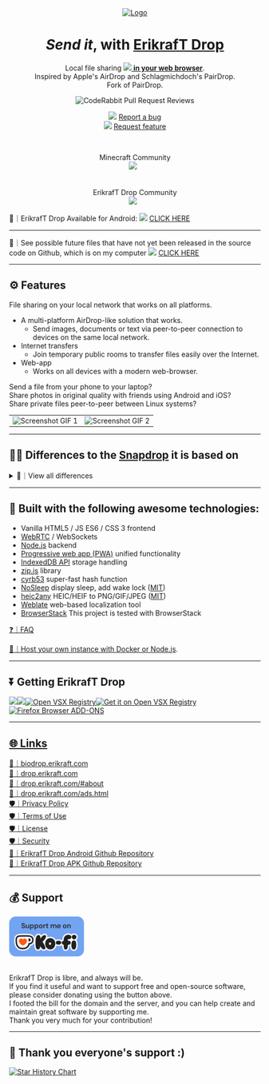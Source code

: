 <div align="center">
  <a href="https://github.com/erikraft/Drop">
    <img src="https://biodrop.erikraft.com/images/Logo.png" alt="Logo" width="150" height="150">
  </a>

  <h1><em>Send it</em>, with <a href="https://drop.erikraft.com/">ErikrafT Drop</a></h1>

  <p>
    Local file sharing <a href="https://drop.erikraft.com/"> <img src="https://biodrop.erikraft.com/images/Logo.png" width="14px" style="display:inline;"> <strong>in your web browser</strong></a>.<br>
    Inspired by Apple's AirDrop and Schlagmichdoch's PairDrop.<br>
    Fork of PairDrop.
  </p>

  <p>
    <img src="https://img.shields.io/coderabbit/prs/github/erikraft/Drop?utm_source=oss&utm_medium=github&utm_campaign=erikraft%2FDrop&labelColor=171717&color=FF570A&link=https%3A%2F%2Fcoderabbit.ai&label=CodeRabbit+Reviews" alt="CodeRabbit Pull Request Reviews">
  </p>

  <p>
    <img src="https://biodrop.erikraft.com/images/Logo.png" width="14px" style="display:inline;"> <a href="https://github.com/erikraft/Drop/issues">Report a bug</a><br />
    <img src="https://biodrop.erikraft.com/images/Logo.png" width="14px" style="display:inline;"> <a href="https://github.com/erikraft/Drop/issues">Request feature</a>
  </p>
</div>

<br>

<p align="center">
 	  Minecraft Community<br>
 	  <a href="https://discord.gg/8ErMwRy4aj"><img src="https://img.shields.io/discord/1121464803941171270?label=discord&style=flat-square&color=5a66f6"></a>
	  &nbsp;
<br>
<br>
<br>
ErikrafT Drop Community
<br>
 	  <a href="https://discord.gg/KWvqwRxjnA"><img src="https://img.shields.io/discord/1372342747494613032?label=discord&style=flat-square&color=5a66f6"></a>
	  &nbsp;
<br>

</p
	
---

📱｜ErikrafT Drop Available for Android: <img src="https://biodrop.erikraft.com/images/Logo.png" width="14px" style="display:inline;"> [CLICK HERE](https://github.com/erikraft/Drop-Android)

---

🔮｜See possible future files that have not yet been released in the source code on Github, which is on my computer <img src="https://biodrop.erikraft.com/images/Logo.png" width="14px" style="display:inline;"> [CLICK HERE](https://mega.nz/folder/kgJj2DTQ#uov-pmvrn3ebMdQkLvtdPQ)

---

## ⚙️ Features
File sharing on your local network that works on all platforms.

- A multi-platform AirDrop-like solution that works.
  - Send images, documents or text via peer-to-peer connection to devices on the same local network.
- Internet transfers
  - Join temporary public rooms to transfer files easily over the Internet.
- Web-app
  - Works on all devices with a modern web-browser.

Send a file from your phone to your laptop?
<br>Share photos in original quality with friends using Android and iOS?
<br>Share private files peer-to-peer between Linux systems?

<table>
  <tr>
    <td><img src="docs/erikraft-drop_screenshot_mobile1.gif" alt="Screenshot GIF 1" width="300"/></td>
    <td><img src="docs/erikraft-drop_screenshot_mobile2.gif" alt="Screenshot GIF 2" width="300"/></td>
  </tr>
</table>

---

## 🎨🔀 Differences to the [Snapdrop](https://github.com/RobinLinus/snapdrop) it is based on
<details><summary>👀｜View all differences</summary>

### 📶 Paired Devices and Public Rooms — Internet Transfer
* Transfer files over the Internet between paired devices or by entering temporary public rooms.
* Connect to devices in complex network environments (public Wi-Fi, company network, iCloud Private Relay, VPN, etc.).
* Connect to devices on your mobile hotspot.
* Devices outside of your local network that are behind a NAT are auto-connected via the ErikrafT Drop TURN server.
* Devices from the local network, in the same public room, or previously paired are shown.

#### 🔐 Persistent Device Pairing

Always connect to known devices

* Pair devices via a 6-digit code or a QR-Code.
* Paired devices always find each other via shared secrets independently of their local network.
* Pairing is persistent. You find your devices even after reopening ErikrafT Drop.
* You can edit and unpair devices easily.

#### 🌎 Temporary Public Rooms

Connect to others in complex network situations, or over the Internet.

* Enter a public room via a 5-letter code or a QR-code.
* Enter a public room to temporarily connect to devices outside your local network.
* All devices in the same public room see each other.
* Public rooms are temporary. Closing ErikrafT Drop  leaves all rooms.

### ✨ [Improved UI for Sending/Receiving Files](https://github.com/RobinLinus/snapdrop/issues/560)
* Files are transferred after a request is accepted. Files are auto-downloaded upon completing a transfer, if possible.
* Multiple files are downloaded as a ZIP file
* Download, share or save to gallery via the "Share" menu on Android and iOS.
* Multiple files are transferred at once with an overall progress indicator.

### 💬 Send Files or Text Directly From Share Menu, Context Menu or CLI
* [Send files directly from context menu on Ubuntu (using Nautilus)](docs/how-to.md#send-multiple-files-and-directories-directly-from-context-menu-on-ubuntu-using-nautilus)
* [Send files directly from the context menu on Windows](docs/how-to.md#send-files-directly-from-context-menu-on-windows)
* [Send directly from the "Share" menu on iOS](docs/how-to.md#send-directly-from-share-menu-on-ios)
* [Send directly from the "Share" menu on Android](docs/how-to.md#send-directly-from-share-menu-on-android)
* [Send directly via the command-line interface](docs/how-to.md#send-directly-via-command-line-interface)

### 🌱 Other Changes
* Change your display name to easily differentiate your devices.
* [Paste files/text and choose the recipient afterwards ](https://github.com/RobinLinus/snapdrop/pull/534)
* [Prevent devices from sleeping on file transfer](https://github.com/RobinLinus/snapdrop/pull/413)
* Warn user before ErikrafT Drop is closed on file transfer
* Open ErikrafT Drop on multiple tabs simultaneously (Thanks [@willstott101](https://github.com/willstott101))
* [Video and audio preview](https://github.com/RobinLinus/snapdrop/pull/455) (Thanks [@victorwads](https://github.com/victorwads))
* Switch theme back to auto/system after dark or light mode is on
* Node-only implementation (Thanks [@Bellisario](https://github.com/Bellisario))
* Auto-restart on error (Thanks [@KaKi87](https://github.com/KaKi87))
* Lots of stability fixes (Thanks [@MWY001](https://github.com/MWY001) [@skiby7](https://github.com/skiby7) and [@willstott101](https://github.com/willstott101))
* To host ErikrafT Drop on your local network (e.g. on Raspberry Pi): [All peers connected with private IPs are discoverable by each other](https://github.com/RobinLinus/snapdrop/pull/558)
* When hosting ErikrafT Drop yourself, you can [set your own STUN/TURN servers](docs/host-your-own.md#specify-stunturn-servers)
* Translations.

</details>

---

## 🔨 Built with the following awesome technologies:
* Vanilla HTML5 / JS ES6 / CSS 3 frontend
* [WebRTC](http://webrtc.org/) / WebSockets
* [Node.js](https://nodejs.org/en/) backend
* [Progressive web app (PWA)](https://en.wikipedia.org/wiki/Progressive_web_app) unified functionality
* [IndexedDB API](https://developer.mozilla.org/en-US/docs/Web/API/IndexedDB_API) storage handling
* [zip.js](https://gildas-lormeau.github.io/zip.js/) library
* [cyrb53](https://github.com/bryc/code/blob/master/jshash/experimental/cyrb53.js) super-fast hash function
* [NoSleep](https://github.com/richtr/NoSleep.js) display sleep, add wake lock ([MIT](licenses/MIT-NoSleep))
* [heic2any](https://github.com/alexcorvi/heic2any) HEIC/HEIF to PNG/GIF/JPEG ([MIT](licenses/MIT-heic2any))
* [Weblate](https://weblate.org/) web-based localization tool
* [BrowserStack](https://www.browserstack.com/) This project is tested with BrowserStack

[❓｜FAQ](docs/faq.md)

[📡｜Host your own instance with Docker or Node.js](docs/host-your-own.md).

---

## ⏬ Getting ErikrafT Drop

<a href="https://drop.erikraft.com/" target="_blank"><img src="https://i.imgur.com/9uq39iu.png" width="217"/></a><a href="https://github.com/erikraft/App-Drop-Apk/raw/main/ErikrafT%20Drop.apk" target="_blank"><img src="https://i.imgur.com/nxlokSi.png" width="217"/></a><a href="https://marketplace.visualstudio.com/items?itemName=ErikrafT.erikraft-drop" target="_blank"><img src="https://i.imgur.com/fBWr0lN.png" width="217" alt="Open VSX Registry"/><a href="https://open-vsx.org/extension/ErikrafT/erikraft-drop" target="_blank"><img src="https://i.imgur.com/1OJsWQz.png" width="217" alt="Get it on Open VSX Registry"/><a href="https://addons.mozilla.org/pt-BR/firefox/addon/erikraft-drop/" target="_blank"><img src="https://i.imgur.com/2MubKYT.png" width="217" alt="Firefox Browser ADD-ONS"/>

---

## 🌐 Links

[🔗｜biodrop.erikraft.com](https://biodrop.erikraft.com/)
<br />
[🔗｜drop.erikraft.com](https://drop.erikraft.com/)
<br />
[🔗｜drop.erikraft.com/#about](https://drop.erikraft.com/#about)
<br />
[🔗｜drop.erikraft.com/ads.html](https://drop.erikraft.com/ads.html)
<br />
[🛡️｜Privacy Policy](https://drop.erikraft.com/privacy-policy.html)
<br />
[🛡️｜Terms of Use](https://drop.erikraft.com/terms-of-use.html)
<br />
[🛡️｜License](https://github.com/erikraft/Drop/blob/master/LICENSE)
<br />
[🛡️｜Security](https://github.com/erikraft/Drop/blob/master/SECURITY.md)
<br />
[📲｜ErikrafT Drop Android Github Repository](https://github.com/erikraft/Drop-Android)
<br />
[📲｜ErikrafT Drop APK Github Repository](https://github.com/erikraft/App-Drop-Apk)
<br />

---

## 💰 Support
<a href="https://ko-fi.com/erikraft" target="_blank">
<img src="./public/images/Donate With Ko-fi.png" width="150" alt="Donate"/>
</a>
<br />
<br />

ErikrafT Drop is libre, and always will be. \
If you find it useful and want to support free and open-source software, please consider donating using the button above. \
I footed the bill for the domain and the server, and you can help create and maintain great software by supporting me. \
Thank you very much for your contribution!

---

## 🙏 Thank you everyone's support :)
[![Star History Chart](https://api.star-history.com/svg?repos=erikraft/Drop&type=Date)](https://star-history.com/#erikraft/Drop&Date)
